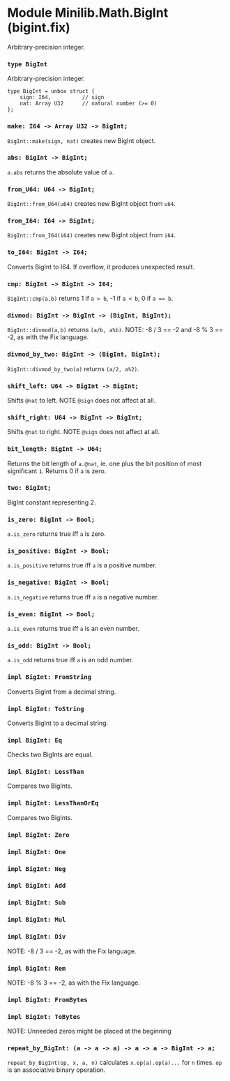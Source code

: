 # Module Minilib.Math.BigInt (bigint.fix)

Arbitrary-precision integer.

### `type BigInt`

Arbitrary-precision integer.

```
type BigInt = unbox struct {
    sign: I64,          // sign
    nat: Array U32      // natural number (>= 0)
};
```
### `make: I64 -> Array U32 -> BigInt;`

`BigInt::make(sign, nat)` creates new BigInt object.

### `abs: BigInt -> BigInt;`

`a.abs` returns the absolute value of `a`.

### `from_U64: U64 -> BigInt;`

`BigInt::from_U64(u64)` creates new BigInt object from `u64`.

### `from_I64: I64 -> BigInt;`

`BigInt::from_I64(i64)` creates new BigInt object from `i64`.

### `to_I64: BigInt -> I64;`

Converts BigInt to I64. If overflow, it produces unexpected result.

### `cmp: BigInt -> BigInt -> I64;`

`BigInt::cmp(a,b)` returns 1 if `a > b`, -1 if `a < b`, 0 if `a == b`.

### `divmod: BigInt -> BigInt -> (BigInt, BigInt);`

`BigInt::divmod(a,b)` returns `(a/b, a%b)`.
NOTE: -8 / 3 == -2 and -8 % 3 == -2, as with the Fix language.

### `divmod_by_two: BigInt -> (BigInt, BigInt);`

`BigInt::divmod_by_two(a)` returns `(a/2, a%2)`.

### `shift_left: U64 -> BigInt -> BigInt;`

Shifts `@nat` to left. NOTE `@sign` does not affect at all.

### `shift_right: U64 -> BigInt -> BigInt;`

Shifts `@nat` to right. NOTE `@sign` does not affect at all.

### `bit_length: BigInt -> U64;`

Returns the bit length of `a.@nat`, ie. one plus the bit position of most significant `1`.
Returns 0 if `a` is zero.

### `two: BigInt;`

BigInt constant representing 2.

### `is_zero: BigInt -> Bool;`

`a.is_zero` returns true iff `a` is zero.

### `is_positive: BigInt -> Bool;`

`a.is_positive` returns true iff `a` is a positive number.

### `is_negative: BigInt -> Bool;`

`a.is_negative` returns true iff `a` is a negative number.

### `is_even: BigInt -> Bool;`

`a.is_even` returns true iff `a` is an even number.

### `is_odd: BigInt -> Bool;`

`a.is_odd` returns true iff `a` is an odd number.

### `impl BigInt: FromString`

Converts BigInt from a decimal string.

### `impl BigInt: ToString`

Converts BigInt to a decimal string.

### `impl BigInt: Eq`

Checks two BigInts are equal.

### `impl BigInt: LessThan`

Compares two BigInts.

### `impl BigInt: LessThanOrEq`

Compares two BigInts.

### `impl BigInt: Zero`

### `impl BigInt: One`

### `impl BigInt: Neg`

### `impl BigInt: Add`

### `impl BigInt: Sub`

### `impl BigInt: Mul`

### `impl BigInt: Div`

NOTE: -8 / 3 == -2, as with the Fix language.

### `impl BigInt: Rem`

NOTE: -8 % 3 == -2, as with the Fix language.

### `impl BigInt: FromBytes`

### `impl BigInt: ToBytes`

NOTE: Unneeded zeros might be placed at the beginning

### `repeat_by_BigInt: (a -> a -> a) -> a -> a -> BigInt -> a;`

`repeat_by_BigInt(op, x, a, n)` calculates `x.op(a).op(a)...` for `n` times.
`op` is an associative binary operation.

